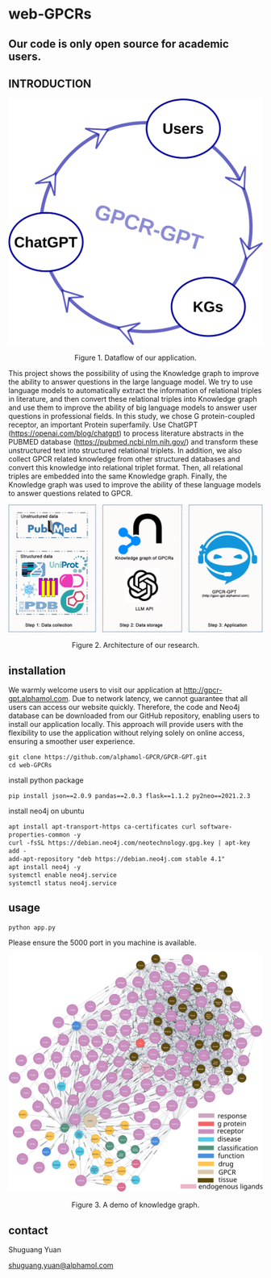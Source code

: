 

# web-GPCRs

## Our code is only open source for academic users.

## INTRODUCTION

![image](static/drawing-1.svg)
<p align="center">Figure 1. Dataflow of our application.</p>

This project shows the possibility of using the Knowledge graph to improve the ability to answer questions in the large language model. We try to use language models to automatically extract the information of relational triples in literature, and then convert these relational triples into Knowledge graph and use them to improve the ability of big language models to answer user questions in professional fields.
In this study, we chose G protein-coupled receptor, an important Protein superfamily. Use ChatGPT (https://openai.com/blog/chatgpt) to process literature abstracts in the PUBMED database (https://pubmed.ncbi.nlm.nih.gov/) and transform these unstructured text into structured relational triplets. In addition, we also collect GPCR related knowledge from other structured databases and convert this knowledge into relational triplet format. Then, all relational triples are embedded into the same Knowledge graph. Finally, the Knowledge graph was used to improve the ability of these language models to answer questions related to GPCR.

![image](static/figure_1.png)
<p align="center">Figure 2. Architecture of our research.</p>

## installation

We warmly welcome users to visit our application at http://gpcr-gpt.alphamol.com. Due to network latency, we cannot guarantee that all users can access our website quickly. Therefore, the code and Neo4j database can be downloaded from our GitHub repository, enabling users to install our application locally. This approach will provide users with the flexibility to use the application without relying solely on online access, ensuring a smoother user experience.

```
git clone https://github.com/alphamol-GPCR/GPCR-GPT.git
cd web-GPCRs
```

install python package

```
pip install json==2.0.9 pandas==2.0.3 flask==1.1.2 py2neo==2021.2.3
```

install neo4j on ubuntu

```
apt install apt-transport-https ca-certificates curl software-properties-common -y
curl -fsSL https://debian.neo4j.com/neotechnology.gpg.key | apt-key add -
add-apt-repository "deb https://debian.neo4j.com stable 4.1"
apt install neo4j -y
systemctl enable neo4j.service
systemctl status neo4j.service
```

## usage

```
python app.py
```

Please ensure the 5000 port in you machine is available.

![image](static/figure_2.svg)
<p align="center">Figure 3. A demo of knowledge graph.</p>


## contact
Shuguang Yuan

shuguang.yuan@alphamol.com
